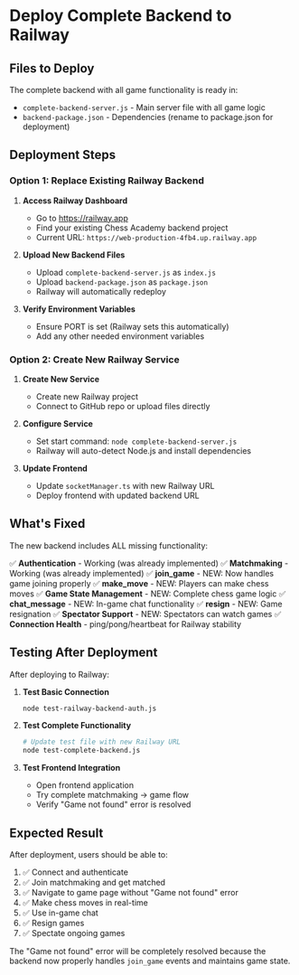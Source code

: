 # Deploy Complete Backend to Railway

## Files to Deploy

The complete backend with all game functionality is ready in:
- `complete-backend-server.js` - Main server file with all game logic
- `backend-package.json` - Dependencies (rename to package.json for deployment)

## Deployment Steps

### Option 1: Replace Existing Railway Backend

1. **Access Railway Dashboard**
   - Go to https://railway.app
   - Find your existing Chess Academy backend project
   - Current URL: `https://web-production-4fb4.up.railway.app`

2. **Upload New Backend Files**
   - Upload `complete-backend-server.js` as `index.js`
   - Upload `backend-package.json` as `package.json`
   - Railway will automatically redeploy

3. **Verify Environment Variables**
   - Ensure PORT is set (Railway sets this automatically)
   - Add any other needed environment variables

### Option 2: Create New Railway Service

1. **Create New Service**
   - Create new Railway project
   - Connect to GitHub repo or upload files directly

2. **Configure Service**
   - Set start command: `node complete-backend-server.js`
   - Railway will auto-detect Node.js and install dependencies

3. **Update Frontend**
   - Update `socketManager.ts` with new Railway URL
   - Deploy frontend with updated backend URL

## What's Fixed

The new backend includes ALL missing functionality:

✅ **Authentication** - Working (was already implemented)
✅ **Matchmaking** - Working (was already implemented)
✅ **join_game** - NEW: Now handles game joining properly
✅ **make_move** - NEW: Players can make chess moves
✅ **Game State Management** - NEW: Complete chess game logic
✅ **chat_message** - NEW: In-game chat functionality
✅ **resign** - NEW: Game resignation
✅ **Spectator Support** - NEW: Spectators can watch games
✅ **Connection Health** - ping/pong/heartbeat for Railway stability

## Testing After Deployment

After deploying to Railway:

1. **Test Basic Connection**
   ```bash
   node test-railway-backend-auth.js
   ```

2. **Test Complete Functionality**
   ```bash
   # Update test file with new Railway URL
   node test-complete-backend.js
   ```

3. **Test Frontend Integration**
   - Open frontend application
   - Try complete matchmaking → game flow
   - Verify "Game not found" error is resolved

## Expected Result

After deployment, users should be able to:
1. ✅ Connect and authenticate
2. ✅ Join matchmaking and get matched
3. ✅ Navigate to game page without "Game not found" error
4. ✅ Make chess moves in real-time
5. ✅ Use in-game chat
6. ✅ Resign games
7. ✅ Spectate ongoing games

The "Game not found" error will be completely resolved because the backend now properly handles `join_game` events and maintains game state.